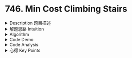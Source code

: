 # 746. Min Cost Climbing Stairs

<details>

<summary>Description 题目描述 </summary>

You are given an integer array `cost` where <mark style="color:yellow;">`cost[i]`</mark> <mark style="color:yellow;"></mark><mark style="color:yellow;">is the cost of</mark> <mark style="color:yellow;"></mark><mark style="color:yellow;">`ith`</mark> <mark style="color:yellow;"></mark><mark style="color:yellow;">step on a staircase.</mark> Once you pay the cost, you can either climb <mark style="color:yellow;">one or two steps.</mark>

You can either start from the step with index `0`, or the step with index `1`.

Return _the <mark style="color:yellow;">minimum cost</mark> to reach the top of the floor_.

**Example 1:**

<pre><code><strong>Input: cost = [10,15,20]
</strong><strong>Output: 15
</strong><strong>Explanation: You will start at index 1.
</strong>- Pay 15 and climb two steps to reach the top. The total cost is 15.
</code></pre>

**Example 2:**

<pre><code><strong>Input: cost = [1,100,1,1,1,100,1,1,100,1]
</strong><strong>Output: 6
</strong><strong>Explanation: You will start at index 0.
</strong>- Pay 1 and climb two steps to reach index 2.
- Pay 1 and climb two steps to reach index 4.
- Pay 1 and climb two steps to reach index 6.
- Pay 1 and climb one step to reach index 7.
- Pay 1 and climb two steps to reach index 9.
- Pay 1 and climb one step to reach the top.
The total cost is 6.
</code></pre>

\


</details>

<details>

<summary>解题思路 Intuition </summary>

* state variable
* recursion pattern
* base cases

</details>

<details>

<summary>Algorithm </summary>





</details>

<details>

<summary>Code Demo </summary>

```java
```

</details>

<details>

<summary>Code Analysis</summary>



</details>

<details>

<summary>心得 Key Points</summary>



</details>
